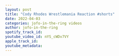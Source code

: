 ```yaml
---
layout: post
title: "Cody Rhodes Wrestlemania Reaction #shorts"
date: 2022-04-03
categories: jofo-in-the-ring videos
author: jofo-in-the-ring
spotify_track_id: 
youtube_video_id: nYS_cWDv7VY
apple_track_id: 
youtube_metadata: 
---
```

